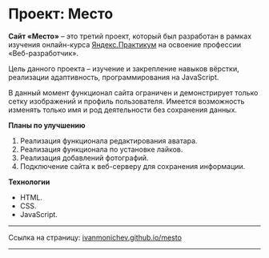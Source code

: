 # Проект: Место

**Сайт «Место»** – это третий проект, который был разработан в рамках изучения онлайн-курса [Яндекс.Практикум](https://practicum.yandex.ru/) на освоение профессии «Веб-разработчик».

Цель данного проекта – изучение и закрепление навыков вёрстки, реализации адаптивность, программирования на JavaScript.

В данный момент функционал сайта ограничен и демонстрирует только сетку изображений и профиль пользователя. Имеется возможность изменять только имя и род деятельности без сохранения данных.

**Планы по улучшению**
1. Реализация функционала редактирования аватара.
2. Реализация функционала по установке лайков.
3. Реализация добавлений фотографий.
4. Подключение сайта к веб-серверу для сохранения информации.

**Технологии**
* HTML.
* CSS.
* JavaScript.
____
Ссылка на страницу: [ivanmonichev.github.io/mesto](https://ivanmonichev.github.io/mesto/)
____